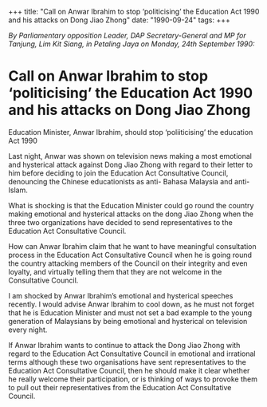 +++ 
title: "Call on Anwar Ibrahim to stop ‘politicising’ the Education Act 1990 and his attacks on Dong Jiao Zhong"
date: "1990-09-24"
tags:
+++

_By Parliamentary opposition Leader, DAP Secretary-General and MP for Tanjung, Lim Kit Siang, in Petaling Jaya on Monday, 24th September 1990:_

# Call on Anwar Ibrahim to stop ‘politicising’ the Education Act 1990 and his attacks on Dong Jiao Zhong

Education Minister, Anwar Ibrahim, should stop ‘poliiticising’ the education Act 1990</u>

Last night, Anwar was shown on television news making a most emotional and hysterical attack against Dong Jiao Zhong with regard to their letter to him before deciding to join the Education Act Consultative Council, denouncing the Chinese educationists as anti- Bahasa Malaysia and anti-Islam.

What is shocking is that the Education Minister could go round the country making emotional and hysterical attacks on the dong Jiao Zhong when the three two organizations have decided to send representatives to the Education Act Consultative Council.

How can Anwar Ibrahim claim that he want to have meaningful consultation process in the Education Act Consultative Council when he is going round the country attacking members of the Council on their integrity and even loyalty, and virtually telling them that they are not welcome in the Consultative Council.

I am shocked by Anwar Ibrahim’s emotional and hysterical speeches recently. I would advise Anwar Ibrahim to cool down, as he must not forget that he is Education Minister and must not set a bad example to the young generation of Malaysians by being emotional and hysterical on television every night.

If Anwar Ibrahim wants to continue to attack the Dong Jiao Zhong with regard to the Education Act Consultative Council in emotional and irrational terms although these two organisations have sent representatives to the Education Act Consultative Council, then he should make it clear whether he really welcome their participation, or is thinking of ways to provoke them to pull out their representatives from the Education Act Consultative Council.
 
